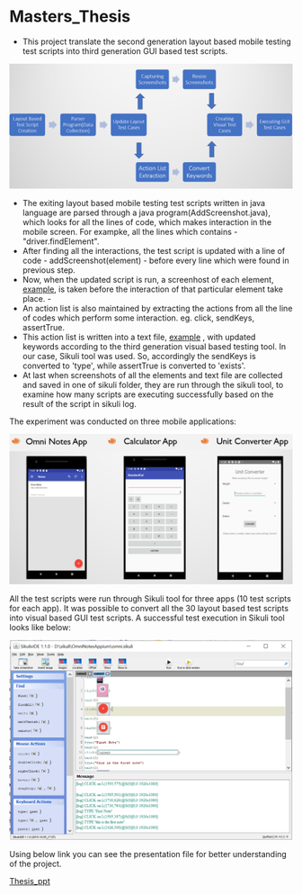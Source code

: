# Masters_Thesis
- This project translate the second generation layout based mobile testing test scripts into third generation GUI based test scripts. 

![](docs/blockDiagramThesis.PNG)

- The exiting layout based mobile testing test scripts written in java language are parsed through a java program(AddScreenshot.java), which looks for all the lines of code, which makes interaction in the mobile screen. For exampke, all the lines which contains - "driver.findElement". 
- After finding all the interactions, the test script is updated with a line of code -  addScreenshot(element) - before every line which were found in previous step. 
- Now, when the updated script is run, a screenhost of each element, [example](Master_Thesis/outputs/OmniNotesAppSikuli/OmniNotesAppium1GUI.sikuli/element0.png), is taken before the interaction of that particular element take place. -
- An action list is also maintained by extracting the actions from all the line of codes which perform some interaction. eg. click, sendKeys, assertTrue. 
- This action list is written into a text file, [example](Master_Thesis/outputs/CalculatorAppSikuli/calculatorAppium1GUI.sikuli/calculatorAppium1sikuli.txt) , with updated keywords according to the third generation visual based testing tool. In our case, Sikuli tool was used. So, accordingly the sendKeys is converted to 'type', while assertTrue is converted to 'exists'.
- At last when screenshots of all the elements and text file are collected and saved in one of sikuli folder, they are run through the sikuli tool, to examine how many scripts are executing successfully based on the result of the script in sikuli log. 

The experiment was conducted on three mobile applications:

![](docs/allApps.PNG)

All the test scripts were run through Sikuli tool for three apps (10 test scripts for each app). It was possible to convert all the 30 layout based test scripts into visual based GUI test scripts. A successful test execution in Sikuli tool looks like below:

![](docs/omni_notes_1_GUI_sikuli.PNG)

Using below link you can see the presentation file for better understanding of the project. 

[Thesis_ppt](https://1drv.ms/p/s!Am3ut3u_p6QTiinZt5ueTKp9Ce0Z?e=Jk3zS2)
